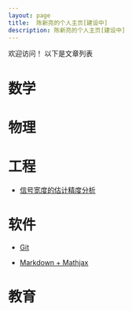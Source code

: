 ```yaml
---
layout: page
title:  陈新亮的个人主页[建设中]
description: 陈新亮的个人主页[建设中]
---
```


欢迎访问！ 以下是文章列表

# 数学

# 物理

# 工程

- [信号宽度的估计精度分析](/pages/CRB.html)

# 软件

- [Git](/pages/git.html)

- [Markdown + Mathjax](/pages/markdown_mathjax.html)

# 教育


